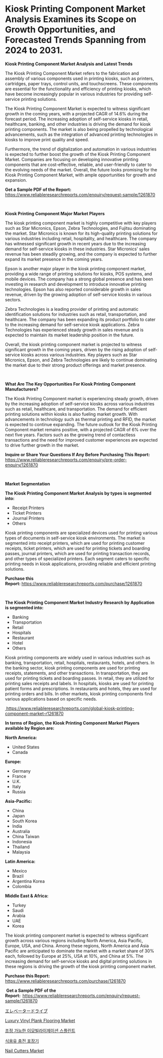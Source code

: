 <p><h1>Kiosk Printing Component Market Analysis Examines its Scope on Growth Opportunities, and Forecasted Trends Spanning from 2024 to 2031.</h1></p><p><strong>Kiosk Printing Component Market Analysis and Latest Trends</strong></p>
<p><p>The Kiosk Printing Component Market refers to the fabrication and assembly of various components used in printing kiosks, such as printers, cartridges, paper trays, control units, and touchscreens. These components are essential for the functionality and efficiency of printing kiosks, which have become increasingly popular in various industries for providing self-service printing solutions.</p><p>The Kiosk Printing Component Market is expected to witness significant growth in the coming years, with a projected CAGR of 14.6% during the forecast period. The increasing adoption of self-service kiosks in retail, healthcare, banking, and other industries is driving the demand for kiosk printing components. The market is also being propelled by technological advancements, such as the integration of advanced printing technologies in kiosks to improve print quality and speed.</p><p>Furthermore, the trend of digitalization and automation in various industries is expected to further boost the growth of the Kiosk Printing Component Market. Companies are focusing on developing innovative printing components that are cost-effective, reliable, and user-friendly to cater to the evolving needs of the market. Overall, the future looks promising for the Kiosk Printing Component Market, with ample opportunities for growth and expansion.</p></p>
<p><strong>Get a Sample PDF of the Report:&nbsp;</strong> <a href="https://www.reliableresearchreports.com/enquiry/request-sample/1261870">https://www.reliableresearchreports.com/enquiry/request-sample/1261870</a></p>
<p>&nbsp;</p>
<p><strong>Kiosk Printing Component Major Market Players</strong></p>
<p><p>The kiosk printing component market is highly competitive with key players such as Star Micronics, Epson, Zebra Technologies, and Fujitsu dominating the market. Star Micronics is known for its high-quality printing solutions for various industries including retail, hospitality, and healthcare. The company has witnessed significant growth in recent years due to the increasing demand for self-service kiosks in these industries. Star Micronics' sales revenue has been steadily growing, and the company is expected to further expand its market presence in the coming years.</p><p>Epson is another major player in the kiosk printing component market, providing a wide range of printing solutions for kiosks, POS systems, and mobile devices. The company has a strong global presence and has been investing in research and development to introduce innovative printing technologies. Epson has also reported considerable growth in sales revenue, driven by the growing adoption of self-service kiosks in various sectors.</p><p>Zebra Technologies is a leading provider of printing and automatic identification solutions for industries such as retail, transportation, and healthcare. The company has been expanding its product portfolio to cater to the increasing demand for self-service kiosk applications. Zebra Technologies has experienced steady growth in sales revenue and is expected to maintain its market leadership position in the future.</p><p>Overall, the kiosk printing component market is projected to witness significant growth in the coming years, driven by the rising adoption of self-service kiosks across various industries. Key players such as Star Micronics, Epson, and Zebra Technologies are likely to continue dominating the market due to their strong product offerings and market presence.</p></p>
<p>&nbsp;</p>
<p><strong>What Are The Key Opportunities For Kiosk Printing Component Manufacturers?</strong></p>
<p><p>The Kiosk Printing Component market is experiencing steady growth, driven by the increasing adoption of self-service kiosks across various industries such as retail, healthcare, and transportation. The demand for efficient printing solutions within kiosks is also fueling market growth. With advancements in technology such as thermal printing and RFID, the market is expected to continue expanding. The future outlook for the Kiosk Printing Component market remains positive, with a projected CAGR of 6% over the next five years. Factors such as the growing trend of contactless transactions and the need for improved customer experiences are expected to drive further growth in the market.</p></p>
<p><strong>Inquire or Share Your Questions If Any Before Purchasing This Report:</strong> <a href="https://www.reliableresearchreports.com/enquiry/pre-order-enquiry/1261870">https://www.reliableresearchreports.com/enquiry/pre-order-enquiry/1261870</a></p>
<p>&nbsp;</p>
<p><strong>Market Segmentation</strong></p>
<p><strong>The Kiosk Printing Component Market Analysis by types is segmented into:</strong></p>
<p><ul><li>Receipt Printers</li><li>Ticket Printers</li><li>Journal Printers</li><li>Others</li></ul></p>
<p><p>Kiosk printing components are specialized devices used for printing various types of documents in self-service kiosk environments. The market is segmented into receipt printers, which are used for printing customer receipts, ticket printers, which are used for printing tickets and boarding passes, journal printers, which are used for printing transaction records, and other types of specialized printers. Each segment caters to specific printing needs in kiosk applications, providing reliable and efficient printing solutions.</p></p>
<p><strong>Purchase this Report:&nbsp;</strong><a href="https://www.reliableresearchreports.com/purchase/1261870">https://www.reliableresearchreports.com/purchase/1261870</a></p>
<p>&nbsp;</p>
<p><strong>The Kiosk Printing Component Market Industry Research by Application is segmented into:</strong></p>
<p><ul><li>Banking</li><li>Transportation</li><li>Retail</li><li>Hospitals</li><li>Restaurant</li><li>Hotel</li><li>Others</li></ul></p>
<p><p>Kiosk printing components are widely used in various industries such as banking, transportation, retail, hospitals, restaurants, hotels, and others. In the banking sector, kiosk printing components are used for printing receipts, statements, and other transactions. In transportation, they are used for printing tickets and boarding passes. In retail, they are utilized for printing sales receipts and labels. In hospitals, kiosks are used for printing patient forms and prescriptions. In restaurants and hotels, they are used for printing orders and bills. In other markets, kiosk printing components find various applications based on specific needs.</p></p>
<p><a href="https://www.reliableresearchreports.com/global-kiosk-printing-component-market-r1261870">&nbsp;https://www.reliableresearchreports.com/global-kiosk-printing-component-market-r1261870</a></p>
<p><strong>In terms of Region, the Kiosk Printing Component Market Players available by Region are:</strong></p>
<p>
    <p> <strong> North America: </strong>
        <ul>
            <li>United States</li>
            <li>Canada</li>
        </ul>
        </p> 
    <p> <strong> Europe: </strong>
        <ul>
            <li>Germany</li>
            <li>France</li>
            <li>U.K.</li>
            <li>Italy</li>
            <li>Russia</li>
        </ul>
        </p> 
    <p> <strong> Asia-Pacific: </strong>
        <ul>
            <li>China</li>
            <li>Japan</li>
            <li>South Korea</li>
            <li>India</li>
            <li>Australia</li>
            <li>China Taiwan</li>
            <li>Indonesia</li>
            <li>Thailand</li>
            <li>Malaysia</li>
        </ul>
        </p> 
    <p> <strong> Latin America: </strong>
        <ul>
            <li>Mexico</li>
            <li>Brazil</li>
            <li>Argentina Korea</li>
            <li>Colombia</li>
        </ul>
        </p> 
    <p> <strong> Middle East & Africa: </strong>
        <ul>
            <li>Turkey</li>
            <li>Saudi</li>
            <li>Arabia</li>
            <li>UAE</li>
            <li>Korea</li>
        </ul>
    </p>
    </p>
<p><p>The kiosk printing component market is expected to witness significant growth across various regions including North America, Asia Pacific, Europe, USA, and China. Among these regions, North America and Asia Pacific are anticipated to dominate the market with a market share of 30% each, followed by Europe at 25%, USA at 10%, and China at 5%. The increasing demand for self-service kiosks and digital printing solutions in these regions is driving the growth of the kiosk printing component market.</p></p>
<p><strong>Purchase this Report: </strong><a href="https://www.reliableresearchreports.com/purchase/1261870">https://www.reliableresearchreports.com/purchase/1261870</a></p>
<p>&nbsp;<strong>Get a Sample PDF of the Report:&nbsp;&nbsp;</strong><a href="https://www.reliableresearchreports.com/enquiry/request-sample/1261870">https://www.reliableresearchreports.com/enquiry/request-sample/1261870</a></p>
<p><strong></strong></p>
<p><p><a href="https://github.com/DayanaRunolfsdottir/Market-Research-Report-List-1/blob/main/9679322145074.md">エレベータードライブ</a></p><p><a href="https://github.com/kimjmgeh81/Market-Research-Report-List-1/blob/main/luxury-vinyl-plank-flooring-market.md">Luxury Vinyl Plank Flooring Market</a></p><p><a href="https://github.com/giancarlo642004/Market-Research-Report-List-1/blob/main/8974845153111.md">조정 가능한 이모빌라이제이션 스플린트</a></p><p><a href="https://github.com/ZacharyScthmitt4465/Market-Research-Report-List-2/blob/main/9505987153110.md">식용유 충전 포장기</a></p><p><a href="https://github.com/almainyongb/Market-Research-Report-List-1/blob/main/nail-cutters-market.md">Nail Cutters Market</a></p></p>
